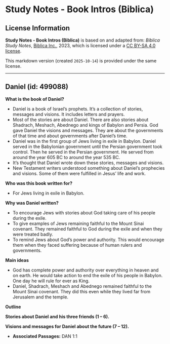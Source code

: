 # Study Notes - Book Intros (Biblica)

## License Information

**Study Notes - Book Intros (Biblica)** is based on and adapted from: _Biblica Study Notes_, [Biblica Inc.](https://www.biblica.com/), 2023, which is licensed under a [CC BY-SA 4.0 license](https://creativecommons.org/licenses/by-sa/4.0/legalcode.en).

This markdown version (created `2025-10-14`) is provided under the same license.



--------------------------------

## Daniel (id: 499088)

**What is the book of Daniel?**

* Daniel is a book of Israel’s prophets. It’s a collection of stories, messages and visions. It includes letters and prayers.
* Most of the stories are about Daniel. There are also stories about Shadrach, Meshach, Abednego and kings of Babylon and Persia. God gave Daniel the visions and messages. They are about the governments of that time and about governments after Daniel’s time.
* Daniel was in the first group of Jews living in exile in Babylon. Daniel served in the Babylonian government until the Persian government took control. Then he served in the Persian government. He served from around the year 605 BC to around the year 535 BC.
* It’s thought that Daniel wrote down these stories, messages and visions.
* New Testament writers understood something about Daniel’s prophecies and visions. Some of them were fulfilled in Jesus’ life and work.

**Who was this book written for?**

* For Jews living in exile in Babylon.

**Why was Daniel written?**

* To encourage Jews with stories about God taking care of his people during the exile.
* To give examples of Jews remaining faithful to the Mount Sinai covenant. They remained faithful to God during the exile and when they were treated badly.
* To remind Jews about God’s power and authority. This would encourage them when they faced suffering because of human rulers and governments.

**Main ideas**

* God has complete power and authority over everything in heaven and on earth. He would take action to end the exile of his people in Babylon. One day he will rule for ever as King.
* Daniel, Shadrach, Meshach and Abednego remained faithful to the Mount Sinai covenant. They did this even while they lived far from Jerusalem and the temple.

**Outline**

**Stories about Daniel and his three friends (1 – 6\).**

**Visions and messages for Daniel about the future (7 – 12\).**

* **Associated Passages:** DAN 1:1

